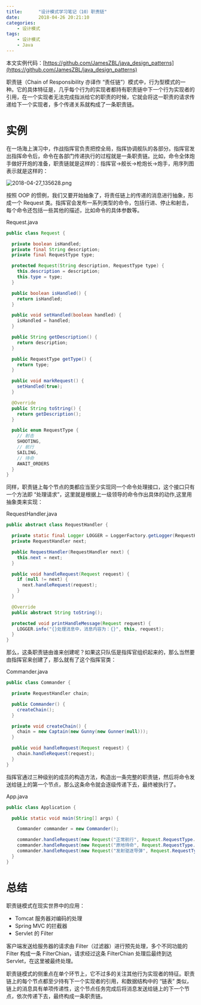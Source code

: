 ```yaml
---
title:      "设计模式学习笔记（10）职责链"
date:       2018-04-26 20:21:10
categories:
    - 设计模式
tags:
    - 设计模式
    - Java
---
```

本文实例代码：[https://github.com/JamesZBL/java_design_patterns](https://github.com/JamesZBL/java_design_patterns)

职责链（Chain of Responsibility 亦译作 “责任链”）模式中，行为型模式的一种。它的具体特征是，几乎每个行为的实现者都持有职责链中下一个行为实现者的引用，在一个实现者无法完成指派给它的职责的时候，它就会将这一职责的请求传递给下一个实现者，多个传递关系就构成了一条职责链。

<!-- more -->
# 实例

在一场海上演习中，作战指挥官负责把控全局，指挥协调舰队的各部分。指挥官发出指挥命令后，命令在各部门传递执行的过程就是一条职责链。比如，命令全体炮手做好开炮的准备，职责链就是这样的：指挥官->舰长->枪炮长->炮手，用序列图表示就是这样的：

![2018-04-27_135628.png](https://upload-images.jianshu.io/upload_images/7134080-2d5dc38288cbf3b0.png)


按照 OOP 的惯例，我们又要开始抽象了，将责任链上的传递的消息进行抽象，形成一个 Request 类。指挥官会发布一系列类型的命令，包括行进、停止和射击，每个命令还包括一些其他的描述，比如命令的具体参数等。

Request.java

```java
public class Request {

  private boolean isHandled;
  private final String description;
  private final RequestType type;

  protected Request(String description, RequestType type) {
    this.description = description;
    this.type = type;
  }

  public boolean isHandled() {
    return isHandled;
  }

  public void setHandled(boolean handled) {
    isHandled = handled;
  }

  public String getDescription() {
    return description;
  }

  public RequestType getType() {
    return type;
  }

  public void markRequest() {
    setHandled(true);
  }

  @Override
  public String toString() {
    return getDescription();
  }

  public enum RequestType {
    // 射击
    SHOOTING,
    // 航行
    SAILING,
    // 待命
    AWAIT_ORDERS
  }
}
```

同样，职责链上每个节点的类都应当至少实现同一个命令处理接口，这个接口只有一个方法即 “处理请求”，这里就是根据上一级领导的命令作出具体的动作,这里用抽象类来实现：

RequestHandler.java

```java
public abstract class RequestHandler {

  private static final Logger LOGGER = LoggerFactory.getLogger(RequestHandler.class);
  private RequestHandler next;

  public RequestHandler(RequestHandler next) {
    this.next = next;
  }

  public void handleRequest(Request request) {
    if (null != next) {
      next.handleRequest(request);
    }
  }

  @Override
  public abstract String toString();

  protected void printHandleMessage(Request request) {
    LOGGER.info("{}处理消息中，消息内容为：{}", this, request);
  }
}
```

那么，这条职责链由谁来创建呢？如果这只队伍是指挥官组织起来的，那么当然要由指挥官来创建了，那么就有了这个指挥官类：

Commander.java

```java
public class Commander {

  private RequestHandler chain;

  public Commander() {
    createChain();
  }

  private void createChain() {
    chain = new Captain(new Gunny(new Gunner(null)));
  }

  public void handleRequest(Request request) {
    chain.handleRequest(request);
  }
}
```

指挥官通过三种级别的成员的构造方法，构造出一条完整的职责链，然后将命令发送给链上的第一个节点，那么这条命令就会逐级传递下去，最终被执行了。

App.java

```java
public class Application {

  public static void main(String[] args) {

    Commander commander = new Commander();

    commander.handleRequest(new Request("正常航行", Request.RequestType.SAILING));
    commander.handleRequest(new Request("原地待命", Request.RequestType.AWAIT_ORDERS));
    commander.handleRequest(new Request("发射驱逐导弹", Request.RequestType.SHOOTING));
  }
}
```

# 总结


职责链模式在现实世界中的应用：
- Tomcat 服务器对编码的处理
- Spring MVC 的拦截器
- Servlet 的 Filter

客户端发送给服务器的请求由 Filter（过滤器）进行预先处理，多个不同功能的 Filter 构成一条 FilterChian，请求经过这条 FilterChian 处理后最终到达 Servlet，在这里被最终处理。


职责链模式的侧重点在单个环节上，它不过多的关注其他行为实现者的特征。职责链上的每个节点都至少持有下一个实现者的引用，和数据结构中的 “链表” 类似，链上的消息具有单项传递性，这个节点任务完成后将消息发送给链上的下一个节点，依次传递下去，最终构成一条职责链。
